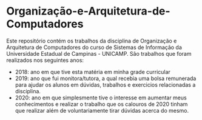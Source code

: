 # Organização-e-Arquitetura-de-Computadores
Este repositório contém os trabalhos da disciplina de Organização e Arquitetura de Computadores do curso de Sistemas de Informação da Universidade Estadual de Campinas - UNICAMP.
São trabalhos que foram realizados nos seguintes anos:
- 2018: ano em que tive esta matéria em minha grade curricular
- 2019: ano que fui monitora/tutora, a qual recebia uma bolsa remunerada para ajudar os alunos em dúvidas, trabalhos e exercicios relacionadas a disciplina.
- 2020: ano em que simplesmente tive o interesse em aumentar meus conhecimentos e realizar o trabalho que os calouros de 2020 tinham que realizar além de voluntariamente tirar dúvidas acerca do mesmo.
